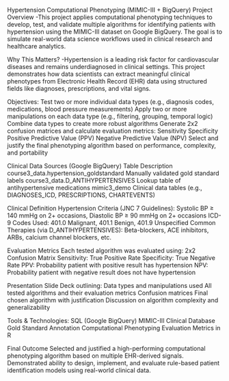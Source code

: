Hypertension Computational Phenotyping (MIMIC-III + BigQuery)
Project Overview
-This project applies computational phenotyping techniques to develop, test, and validate multiple algorithms for identifying patients with hypertension using the MIMIC-III dataset on Google BigQuery. The goal is to simulate real-world data science workflows used in clinical research and healthcare analytics.

Why This Matters?
-Hypertension is a leading risk factor for cardiovascular diseases and remains underdiagnosed in clinical settings. This project demonstrates how data scientists can extract meaningful clinical phenotypes from Electronic Health Record (EHR) data using structured fields like diagnoses, prescriptions, and vital signs.

Objectives:
 Test two or more individual data types (e.g., diagnosis codes, medications, blood pressure measurements)
 Apply two or more manipulations on each data type (e.g., filtering, grouping, temporal logic)
 Combine data types to create more robust algorithms
 Generate 2x2 confusion matrices and calculate evaluation metrics:
 Sensitivity
 Specificity
 Positive Predictive Value (PPV)
 Negative Predictive Value (NPV)
 Select and justify the final phenotyping algorithm based on performance, complexity, and portability

Clinical Data Sources (Google BigQuery)
Table	Description
course3_data.hypertension_goldstandard	Manually validated gold standard labels
course3_data.D_ANTIHYPERTENSIVES	Lookup table of antihypertensive medications
mimic3_demo	Clinical data tables (e.g., DIAGNOSES_ICD, PRESCRIPTIONS, CHARTEVENTS)

Clinical Definition
Hypertension Criteria (JNC 7 Guidelines): Systolic BP ≥ 140 mmHg on 2+ occasions, Diastolic BP ≥ 90 mmHg on 2+ occasions
ICD-9 Codes Used: 401.0 Malignant, 401.1 Benign, 401.9 Unspecified
Common Therapies (via D_ANTIHYPERTENSIVES): Beta-blockers, ACE inhibitors, ARBs, calcium channel blockers, etc.

Evaluation Metrics
Each tested algorithm was evaluated using:
 2x2 Confusion Matrix
 Sensitivity: True Positive Rate
 Specificity: True Negative Rate
 PPV: Probability patient with positive result has hypertension
 NPV: Probability patient with negative result does not have hypertension
 
Presentation Slide Deck outlining:
 Data types and manipulations used
 All tested algorithms and their evaluation metrics
 Confusion matrices
 Final chosen algorithm with justification
 Discussion on algorithm complexity and generalizability

Tools & Technologies:
 SQL (Google BigQuery)
 MIMIC-III Clinical Database
 Gold Standard Annotation
 Computational Phenotyping
 Evaluation Metrics in R

Final Outcome
 Selected and justified a high-performing computational phenotyping algorithm based on multiple EHR-derived signals. Demonstrated ability to design, implement, and evaluate rule-based    patient identification models using real-world clinical data.
